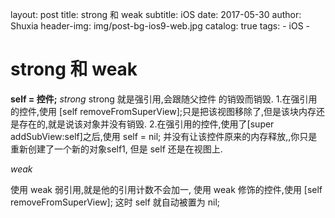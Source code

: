 layout:     post
title:      strong 和 weak
subtitle:   iOS
date:       2017-05-30
author:     Shuxia
header-img: img/post-bg-ios9-web.jpg
catalog: true
tags:
    - iOS -

# strong 和 weak
**self = 控件;**
_strong_
strong 就是强引用,会跟随父控件 的销毁而销毁.
1.在强引用的控件,使用 [self removeFromSuperView];只是把该视图移除了,但是该块内存还是存在的,就是说该对象并没有销毁.
2.在强引用的控件,使用了[super addSubView:self]之后,使用 self = nil; 并没有让该控件原来的内存释放,,你只是重新创建了一个新的对象self1, 但是 self 还是在视图上.

_weak_

使用 weak 弱引用,就是他的引用计数不会加一,
使用 weak 修饰的控件,使用 [self removeFromSuperView]; 这时 self 就自动被置为 nil;